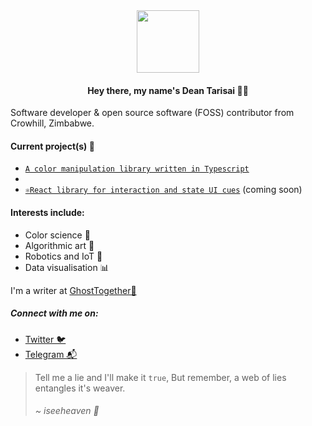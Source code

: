 <div id="header" align="center">
  <img src="https://media.giphy.com/media/M9gbBd9nbDrOTu1Mqx/giphy.gif" width="100"/>
</div>


<h4 align="center">Hey there, my name's Dean Tarisai 👨‍💻</h4>

Software developer & open source software (FOSS) contributor from Crowhill, Zimbabwe. 

#### Current project(s) 🔬

- [`A color manipulation library written in Typescript`](https://github.com/prjctimg/huetiful)
- 
- [`⚛️React library for interaction and state UI cues`]() (coming soon)

#### Interests include:

- Color science 🧪
- Algorithmic art 🎨
- Robotics and IoT :robot: 
- Data visualisation 📊


I'm a writer at [GhostTogether👻](https://ghosttogether.com/@iamdeeper) 

##### Connect with me on:
- [Twitter 🐦 ](https://twitter.com/deantarisai)
- [Telegram 📬](https://t.me/deantarisai)


> Tell me a lie and I'll make it `true`,
> But remember, a web of lies entangles it's weaver.
> <br>
> ###### ~ iseeheaven 🌌
